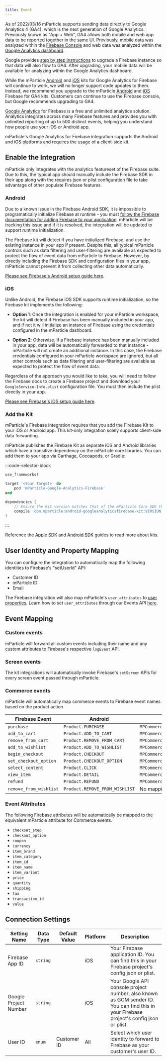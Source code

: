 ```yaml
---
title: Event
---
```


<aside>
As of 2022/03/16 mParticle supports sending data directly to Google Analytics 4 (GA4), which is the next generation of Google Analytics. Previously known as "App + Web", GA4 allows both mobile and web app data to be reported together in the same UI. Previously, mobile data was analyzed within the <a href="https://console.firebase.google.com/">Firebase Console</a> and web data was analyzed within the <a href="https://analytics.google.com/analytics/web/">Google Analytics dashboard</a>.  

Google provides <a href="https://support.google.com/analytics/answer/9379599">step by step instructions</a> to upgrade a Firebase instance so that data will also flow to GA4.  After upgrading, your mobile data will be available for analyzing within the Google Analytics dashboard.  

While the mParticle <a href="https://github.com/mparticle-integrations/mparticle-android-integration-google-analytics-firebase">Android</a> and <a href="https://github.com/mparticle-integrations/mparticle-apple-integration-google-analytics-firebase">iOS</a> kits for Google Analytics for Firebase will continue to work, we will no longer support code updates to them.  Instead, we recommend you upgrade to the mParticle <a href="https://github.com/mparticle-integrations/mparticle-android-integration-google-analytics-firebase-ga4">Android</a> and <a href="https://github.com/mparticle-integrations/mparticle-apple-integration-google-analytics-firebase-ga4">iOS</a> Firebase for GA4 kits.  Customers can continue to use the Firebase console, but Google recommends upgrading to GA4.

</aside>

[Google Analytics](https://firebase.google.com/products/analytics/) for Firebase is a free and unlimited analytics solution. Analytics integrates across many Firebase features and provides you with unlimited reporting of up to 500 distinct events, helping you understand how people use your iOS or Android app.

mParticle's Google Analytics for Firebase integration supports the Android and iOS platforms and requires the usage of a client-side kit.

## Enable the Integration

mParticle only integrates with the analytics featureset of the Firebase suite. Due to this, the typical app should manually include the Firebase SDK in their app along with the requires json or plist configuration file to take advantage of other populate Firebase features.

### Android

Due to a known issue in the Firebase Android SDK, it is impossible to programatically initialize Firebase at runtime - you must [follow the Firebase documentation for adding Firebase to your application](https://firebase.google.com/docs/android/setup). mParticle will be tracking this issue and if it is resolved, the integration will be updated to support runtime initialization.

The Firebase kit will detect if you have initialized Firebase, and use the existing instance in your app if present. Despite this, all typical mParticle controls such as data filtering and user-filtering are available as expected to protect the flow of event data from mParticle to Firebase. However, by directly including the Firebase SDK and configuration files in your app, mParticle cannot prevent it from collecting other data automatically.

[Please see Firebase's Android setup guide here](https://firebase.google.com/docs/android/setup).

### iOS

Unlike Android, the Firebase iOS SDK supports runtime initialization, so the Firebase kit implements the following:

- **Option 1**: Once the integration is enabled for your mParticle workspace, the kit will detect if Firebase has been manually included in your app, and if not it will initialize an instance of Firebase using the credentials configured in the mParticle dashboard.

- **Option 2**: Otherwise, if a Firebase instance has been manually included in your app, data will be automatically forwarded to that instance - mParticle will not create an additional instance. In this case, the Firebase credentials configured in your mParticle workspace are ignored, but all other controls such as data filtering and user-filtering are available as expected to protect the flow of event data.

Regardless of the approach you would like to take, you will need to follow the Firebase docs to create a Firebase project and download your `GoogleService-Info.plist` configuration file. You must then include the plist directly in your app.

[Please see Firebase's iOS setup guide here](https://firebase.google.com/docs/ios/setup).

### Add the Kit

mParticle's Firebase integration requires that you add the Firebase Kit to your iOS or Android app. This kit-only integration solely supports client-side data forwarding.

mParticle publishes the Firebase Kit as separate iOS and Android libraries which have a transitive dependency on the mParticle core libraries. You can add them to your app via Carthage, Cocoapods, or Gradle:

:::code-selector-block
~~~ruby
use_frameworks!

target '<Your Target>' do
    pod 'mParticle-Google-Analytics-Firebase'
end
~~~

~~~groovy
dependencies {
    // Ensure the Kit version matches that of the mParticle Core SDK that you're using
    compile 'com.mparticle:android-googleanalyticsfirebase-kit:VERSION'
}
~~~
:::

Reference the [Apple SDK](/developers/sdk/ios/kits/) and [Android SDK](/developers/sdk/android/kits/) guides to read more about kits.

## User Identity and Property Mapping

You can configure the integration to automatically map the following identities to Firebase's "setUserId" API:

- Customer ID
- mParticle ID
- Email

The Firebase integration will also map mParticle's `user_attributes` to [user properties](https://firebase.google.com/docs/analytics/user-properties). Learn how to set `user_attributes` through our Events API [here](/developers/server/json-reference/#json-schema).

## Event Mapping

### Custom events

mParticle will forward all custom events including their name and any custom attributes to Firebase's respective `logEvent` API.

### Screen events

The kit integrations will automatically invoke Firebase's `setScreen` APIs for every screen event passed through mParticle.

### Commerce events

mParticle will automatically map commerce events to Firebase event names based on the product action.

| Firebase Event | Android | iOS
| -------------  | ------------------------ | --|
| `purchase` | `Product.PURCHASE` | `MPCommerceEventActionPurchase`
| `add_to_cart` | `Product.ADD_TO_CART` | `MPCommerceEventActionAddToCart`
| `remove_from_cart` | `Product.REMOVE_FROM_CART` | `MPCommerceEventActionRemoveFromCart`
| `add_to_wishlist` | `Product.ADD_TO_WISHLIST` | `MPCommerceEventActionAddToWishList`
| `begin_checkout` | `Product.CHECKOUT` | `MPCommerceEventActionCheckout`
| `set_checkout_option` | `Product.CHECKOUT_OPTION` | `MPCommerceEventActionCheckoutOptions`
| `select_content` | `Product.CLICK` | `MPCommerceEventActionClick`
| `view_item` | `Product.DETAIL` | `MPCommerceEventActionViewDetail`
| `refund` | `Product.REFUND` |  `MPCommerceEventActionRefund`
| `remove_from_wishlist` | `Product.REMOVE_FROM_WISHLIST` | No mapping

### Event Attributes

The following Firebase attributes will be automatically be mapped to the equivalent mParticle attribute for Commerce events.

* `checkout_step`
* `checkout_option`
* `coupon`
* `currency`
* `item_brand`
* `item_category`
* `item_id`
* `item_name`
* `item_variant`
* `price`
* `quantity`
* `shipping`
* `tax`
* `transaction_id`
* `value`


## Connection Settings

Setting Name| Data Type | Default Value | Platform | Description
| --- | --- | --- | --- | --- |
Firebase App ID | `string` | | iOS | Your Firebase application ID. You can find this in your Firebase project's config json or plist.
Google Project Number | `string` || iOS  | Your Google API console project number, also known as GCM sender ID. You can find this in your Firebase project's config json or plist.
User ID | `enum` | Customer ID | All | Select which user identity to forward to Firebase as your customer's user ID.
